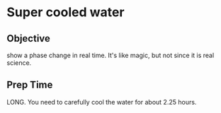 # Super cooled water
## Objective
show a phase change in real time.
It's like magic, but not since it is real science.

## Prep Time
LONG.  You need to carefully cool the water for about 2.25 hours.
